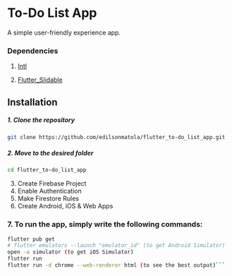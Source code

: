 # To-Do List App

A simple user-friendly experience app.

### Dependencies

1. [Intl](https://pub.dev/packages/intl)

1. [Flutter_Slidable](https://pub.dev/packages/flutter_slidable)

## Installation

##### 1. Clone the repository

```bash
git clone https://github.com/edilsonmatola/flutter_to-do_list_app.git
```

##### 2. Move to the desired folder

```bash
cd flutter_to-do_list_app
```

3. Create Firebase Project
4. Enable Authentication
5. Make Firestore Rules
6. Create Android, iOS & Web Apps

### 7. To run the app, simply write the following commands:

````bash
flutter pub get
# flutter emulators --launch "emulator_id" (to get Android Simulator)
open -a simulator (to get iOS Simulator)
flutter run
flutter run -d chrome --web-renderer html (to see the best output)```
````
